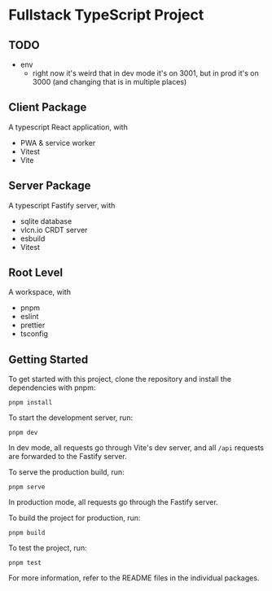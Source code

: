 # Fullstack TypeScript Project

## TODO

- env
  - right now it's weird that in dev mode it's on 3001, but in prod it's on 3000 (and changing that is in multiple places)

## Client Package

A typescript React application, with

- PWA & service worker
- Vitest
- Vite

## Server Package

A typescript Fastify server, with

- sqlite database
- vlcn.io CRDT server
- esbuild
- Vitest

## Root Level

A workspace, with

- pnpm
- eslint
- prettier
- tsconfig

## Getting Started

To get started with this project, clone the repository and install the dependencies with pnpm:

```shell
pnpm install
```

To start the development server, run:

```shell
pnpm dev
```

In dev mode, all requests go through Vite's dev server, and all `/api` requests are forwarded to the Fastify server.

To serve the production build, run:

```shell
pnpm serve
```

In production mode, all requests go through the Fastify server.

To build the project for production, run:

```shell
pnpm build
```

To test the project, run:

```shell
pnpm test
```

For more information, refer to the README files in the individual packages.
